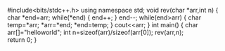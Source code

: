 #include<bits/stdc++.h>
using namespace std;
void rev(char *arr,int n)
{
  char *end=arr;
  while(*end)
  {
    end++;
  }
  end--;
  while(end>arr)
  {
    char temp=*arr;
    *arr=*end;
    *end=temp;
  }
  cout<<arr;
}
int main() {
  char arr[]="helloworld";
  int n=sizeof(arr)/sizeof(arr[0]);
  rev(arr,n);    
  return 0;
}
